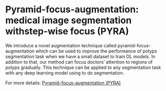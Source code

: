 # Pyramid-focus-augmentation: medical image segmentation withstep-wise focus (PYRA)
We introduce a novel augmentation technique called pyramid-focus-augmentation which can be used to improve the performance of polyps segmentation task when we have a small dataset to train DL models. In addition to that, our method can focus doctors’ attention to regions of polyps gradually. This technique can be applied to any segmentation task with any deep learning model using to do segmentation.

For more details: [Pyramid-focus-augmentation (PYRA)](https://vlbthambawita.github.io/PYRA/)